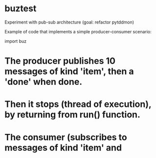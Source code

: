 # buztest
Experiment with pub-sub architecture (goal: refactor pytddmon)

Example of code that implements a simple producer-consumer scenario:

  import buz
  
  # The producer publishes 10 messages of kind 'item', then a 'done' when done.
  # Then it stops (thread of execution), by returning from run() function.
  
  
  # The consumer (subscribes to messages of kind 'item' and 
